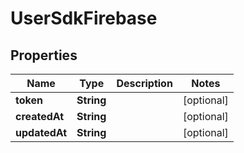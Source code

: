 # UserSdkFirebase

## Properties
Name | Type | Description | Notes
------------ | ------------- | ------------- | -------------
**token** | **String** |  |  [optional]
**createdAt** | **String** |  |  [optional]
**updatedAt** | **String** |  |  [optional]

